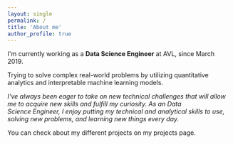 ```yaml
---
layout: single
permalink: /
title: 'About me'
author_profile: true
---
```


I'm currently working as a **Data Science Engineer** at AVL, since March 2019.

Trying to solve complex real-world problems by utilizing quantitative analytics and interpretable machine learning models.

*I've always been eager to take on new technical challenges that will allow me to acquire new skills and fulfill my curiosity. As an Data Science Engineer, I enjoy putting my technical and analytical skills to use, solving new problems, and learning new things every day.*

You can check about my different projects on my projects page.
